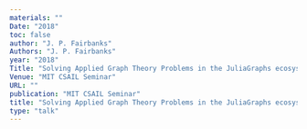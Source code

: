 ```yaml
---
materials: ""
Date: "2018"
toc: false
author: "J. P. Fairbanks"
Authors: "J. P. Fairbanks"
year: "2018"
Title: "Solving Applied Graph Theory Problems in the JuliaGraphs ecosystem"
Venue: "MIT CSAIL Seminar"
URL: ""
publication: "MIT CSAIL Seminar"
title: "Solving Applied Graph Theory Problems in the JuliaGraphs ecosystem"
type: "talk"
---
```


